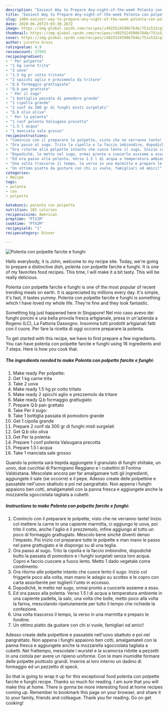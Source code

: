 ```yaml
---
description: "Easiest Way to Prepare Any-night-of-the-week Polenta con polpette farcite e funghi"
title: "Easiest Way to Prepare Any-night-of-the-week Polenta con polpette farcite e funghi"
slug: 1404-easiest-way-to-prepare-any-night-of-the-week-polenta-con-polpette-farcite-e-funghi
date: 2020-06-26T23:03:30.267Z
image: https://img-global.cpcdn.com/recipes/c4925524590b764b/751x532cq70/polenta-con-polpette-farcite-e-funghi-recipe-main-photo.jpg
thumbnail: https://img-global.cpcdn.com/recipes/c4925524590b764b/751x532cq70/polenta-con-polpette-farcite-e-funghi-recipe-main-photo.jpg
cover: https://img-global.cpcdn.com/recipes/c4925524590b764b/751x532cq70/polenta-con-polpette-farcite-e-funghi-recipe-main-photo.jpg
author: Loretta Gross
ratingvalue: 4.9
reviewcount: 17593
recipeingredient:
- " Per polpette"
- "1 kg carne trita"
- "2 uova"
- "1.5 hg pr cotto tritato"
- "2 spicchi aglio e prezzemolo da tritare"
- "Q.b formaggio grattugiato"
- "Q.b pan grattato"
- " Per il sugo"
- "1 bottiglia passata di pomodoro grande"
- "1 cipolla grande"
- "2 conf da 300 gr di funghi misti surgelati"
- "Q.b olio oliva"
- " Per la polenta"
- "1 conf polenta Valsugana precotta"
- "1.5 l acqua"
- "1 manciata sale grosso"
recipeinstructions:
- "Comincio con il preparare le polpette, visto che ne verranno tante! Inizio col mettere la carne in una capiente marmitta, ci aggiungo le uova, poi trito il cotto, anche l&#39;aglio e il prezzemolo, infine aggiungo al tutto un poco di formaggio grattugiato. Mescolo bene sinché diventi denso l&#39;impasto. Poi inizio col preparare tutte le polpette e man mano le passo nel pane grattugiato e le dispongo su di una teglia."
- "Ora passo al sugo. Trito la cipolla e la faccio imbiondire, dopodiché butto la passata di pomodoro e i funghi surgelati senza loro acqua. Copro e faccio cuocere a fuoco lento. Metto 1 dado vegetale come condimento."
- "Ora ritorno alle polpette intanto che cuoce lento il sugo. Inizio col friggerle poco alla volta, man mano le adagio su scottex e le copro con carta assorbente per toglierli l&#39;unto in eccesso."
- "Dopodiché, le metto nel sugo, ormai pronto a cuocerle assieme a esso."
- "Ed ora passo alla polenta. Verso 1.5 l di acqua a temperatura ambiente in una capiente padella, la salo, una volta che bolle, metto poco alla volta la farina, mescolando ripetutamente per tutto il tempo che richiede la confezione."
- "Una volta trascorso il tempo, la verso in una marmitta e preparo le fondine."
- "Un ottimo piatto da gustare con chi si vuole, famigliari od amici!"
categories:
- Recipe
tags:
- polenta
- con
- polpette

katakunci: polenta con polpette 
nutrition: 265 calories
recipecuisine: American
preptime: "PT21M"
cooktime: "PT42M"
recipeyield: "1"
recipecategory: Dinner

---
```



![Polenta con polpette farcite e funghi](https://img-global.cpcdn.com/recipes/c4925524590b764b/751x532cq70/polenta-con-polpette-farcite-e-funghi-recipe-main-photo.jpg)

Hello everybody, it is John, welcome to my recipe site. Today, we're going to prepare a distinctive dish, polenta con polpette farcite e funghi. It is one of my favorites food recipes. This time, I will make it a bit tasty. This will be really delicious.

Polenta con polpette farcite e funghi is one of the most popular of recent trending meals on earth. It is appreciated by millions every day. It's simple, it's fast, it tastes yummy. Polenta con polpette farcite e funghi is something which I have loved my whole life. They're fine and they look fantastic.

Something big just happened here in Singapore! Nel mio caso avevo dei funghi porcini e una bella provola fresca artigianale, presa in un&#39;azienda a Rogeno (LC), La Fattoria Dassogno. Insomma tutti prodotti artigianali fatti con il cuore. Per fare la ricetta di oggi occorre preparare la polenta.


To get started with this recipe, we have to first prepare a few ingredients. You can have polenta con polpette farcite e funghi using 16 ingredients and 7 steps. Here is how you cook that.

<!--inarticleads1-->

##### The ingredients needed to make Polenta con polpette farcite e funghi:

1. Make ready  Per polpette:
1. Get 1 kg carne trita
1. Take 2 uova
1. Make ready 1.5 hg pr cotto tritato
1. Make ready 2 spicchi aglio e prezzemolo da tritare
1. Make ready Q.b formaggio grattugiato
1. Prepare Q.b pan grattato
1. Take  Per il sugo:
1. Take 1 bottiglia passata di pomodoro grande
1. Get 1 cipolla grande
1. Prepare 2 conf da 300 gr di funghi misti surgelati
1. Get Q.b olio oliva
1. Get  Per la polenta:
1. Prepare 1 conf polenta Valsugana precotta
1. Prepare 1.5 l acqua
1. Take 1 manciata sale grosso


Quando la polenta sarà tiepida aggiungete il granulato di funghi shiitake, un uovo, due cucchiai di Parmigiano Reggiano e i cubettini di Fontina Valdostana. Mescolate ancora per far amalgamare tutti gli ingredienti, aggiungete il sale (se occorre) e il pepe. Adesso create delle polpettine e passatele nell&#39;uovo sbattuto e poi nel pangrattato. Non appena i funghi appaiono ben cotti, amalgamateli con la panna fresca e aggiungete anche la mozzarella sgocciolata tagliata a cubetti. 

<!--inarticleads2-->

##### Instructions to make Polenta con polpette farcite e funghi:

1. Comincio con il preparare le polpette, visto che ne verranno tante! Inizio col mettere la carne in una capiente marmitta, ci aggiungo le uova, poi trito il cotto, anche l&#39;aglio e il prezzemolo, infine aggiungo al tutto un poco di formaggio grattugiato. Mescolo bene sinché diventi denso l&#39;impasto. Poi inizio col preparare tutte le polpette e man mano le passo nel pane grattugiato e le dispongo su di una teglia.
1. Ora passo al sugo. Trito la cipolla e la faccio imbiondire, dopodiché butto la passata di pomodoro e i funghi surgelati senza loro acqua. Copro e faccio cuocere a fuoco lento. Metto 1 dado vegetale come condimento.
1. Ora ritorno alle polpette intanto che cuoce lento il sugo. Inizio col friggerle poco alla volta, man mano le adagio su scottex e le copro con carta assorbente per toglierli l&#39;unto in eccesso.
1. Dopodiché, le metto nel sugo, ormai pronto a cuocerle assieme a esso.
1. Ed ora passo alla polenta. Verso 1.5 l di acqua a temperatura ambiente in una capiente padella, la salo, una volta che bolle, metto poco alla volta la farina, mescolando ripetutamente per tutto il tempo che richiede la confezione.
1. Una volta trascorso il tempo, la verso in una marmitta e preparo le fondine.
1. Un ottimo piatto da gustare con chi si vuole, famigliari od amici!


Adesso create delle polpettine e passatele nell&#39;uovo sbattuto e poi nel pangrattato. Non appena i funghi appaiono ben cotti, amalgamateli con la panna fresca e aggiungete anche la mozzarella sgocciolata tagliata a cubetti. Nel frattempo, mescolate i wurstel e la scamorza ridotte a pezzetti in una ciotola per avere un ripieno uniforme. Con le mani inumidite formare delle polpette piuttosto grandi. Inserire al loro interno un dadino di formaggio ed un pezzetto di speck. 

So that is going to wrap it up for this exceptional food polenta con polpette farcite e funghi recipe. Thanks so much for reading. I am sure that you will make this at home. There is gonna be more interesting food at home recipes coming up. Remember to bookmark this page on your browser, and share it to your family, friends and colleague. Thank you for reading. Go on get cooking!
